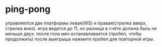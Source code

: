 # ping-pong
управляются две платформы левая(WS) и правая(стрелка вверх, стрелка вниз).
игра ведется до 11, но разница в счёте должна быть не меньше двух.
после гола мяч останавливается (пробел, чтобы продолжить)
после выигрыша нажмите пробел для повторной игры.

